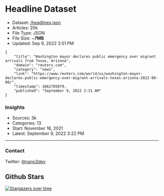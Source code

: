 # Headline Dataset

- Dataset: [/headlines.json](https://raw.githubusercontent.com/fwd/news/master/headlines.json) 
- Articles: 20k
- File Type: JSON
- File Size: ~**7MB**
- Updated: Sep 9, 2022 3:51 PM

```
{
    "title": "Washington mayor declares public emergency over migrant arrivals from Texas, Arizona",
    "domain": "reuters.com",
    "category": "news",
    "link": "https://www.reuters.com/world/us/washington-mayor-declares-public-emergency-over-migrant-arrivals-texas-arizona-2022-09-08/",
    "timestamp": 1662705079,
    "published": "September 9, 2022 2:31 AM"
}
```

### Insights

- Sources: 3k
- Categories: 13
- Start: November 16, 2021
- Latest: September 9, 2022 3:22 PM

---

### Contact 

Twitter: [@nano2dev](https://twitter.com/nano2dev)

## Github Stars

[![Stargazers over time](https://starchart.cc/fwd/news.svg)](https://starchart.cc/fwd/news)
